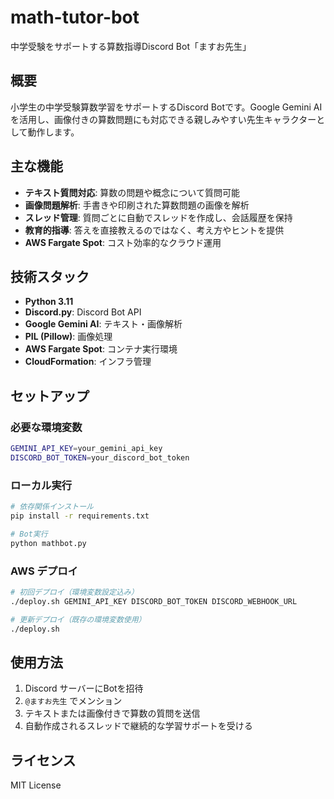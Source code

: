 # math-tutor-bot

中学受験をサポートする算数指導Discord Bot「ますお先生」

## 概要

小学生の中学受験算数学習をサポートするDiscord Botです。Google Gemini AIを活用し、画像付きの算数問題にも対応できる親しみやすい先生キャラクターとして動作します。

## 主な機能

- **テキスト質問対応**: 算数の問題や概念について質問可能
- **画像問題解析**: 手書きや印刷された算数問題の画像を解析
- **スレッド管理**: 質問ごとに自動でスレッドを作成し、会話履歴を保持
- **教育的指導**: 答えを直接教えるのではなく、考え方やヒントを提供
- **AWS Fargate Spot**: コスト効率的なクラウド運用

## 技術スタック

- **Python 3.11**
- **Discord.py**: Discord Bot API
- **Google Gemini AI**: テキスト・画像解析
- **PIL (Pillow)**: 画像処理
- **AWS Fargate Spot**: コンテナ実行環境
- **CloudFormation**: インフラ管理

## セットアップ

### 必要な環境変数

```bash
GEMINI_API_KEY=your_gemini_api_key
DISCORD_BOT_TOKEN=your_discord_bot_token
```

### ローカル実行

```bash
# 依存関係インストール
pip install -r requirements.txt

# Bot実行
python mathbot.py
```

### AWS デプロイ

```bash
# 初回デプロイ（環境変数設定込み）
./deploy.sh GEMINI_API_KEY DISCORD_BOT_TOKEN DISCORD_WEBHOOK_URL

# 更新デプロイ（既存の環境変数使用）
./deploy.sh
```

## 使用方法

1. Discord サーバーにBotを招待
2. `@ますお先生` でメンション
3. テキストまたは画像付きで算数の質問を送信
4. 自動作成されるスレッドで継続的な学習サポートを受ける

## ライセンス

MIT License